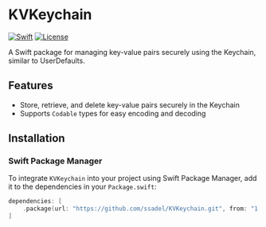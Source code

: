 # KVKeychain

[![Swift](https://img.shields.io/badge/Swift-5.10-orange.svg?style=flat)](https://developer.apple.com/swift/)
[![License](https://img.shields.io/badge/license-MIT-blue.svg)](LICENSE)

A Swift package for managing key-value pairs securely using the Keychain, similar to UserDefaults.

## Features

- Store, retrieve, and delete key-value pairs securely in the Keychain
- Supports `Codable` types for easy encoding and decoding

## Installation

### Swift Package Manager

To integrate `KVKeychain` into your project using Swift Package Manager, add it to the dependencies in your `Package.swift`:

```swift
dependencies: [
    .package(url: "https://github.com/ssadel/KVKeychain.git", from: "1.0.0")
]


